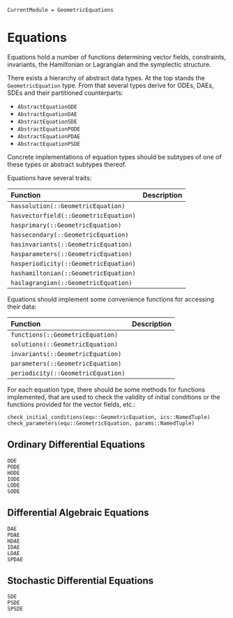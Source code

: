 ```@meta
CurrentModule = GeometricEquations
```

# Equations

Equations hold a number of functions determining vector fields, constraints, invariants, the Hamiltonian or Lagrangian and the symplectic structure.

There exists a hierarchy of abstract data types. At the top stands the `GeometricEquation` type. From that several types derive for ODEs, DAEs, SDEs and their partitioned counterparts:

- `AbstractEquationODE`
- `AbstractEquationDAE`
- `AbstractEquationSDE`
- `AbstractEquationPODE`
- `AbstractEquationPDAE`
- `AbstractEquationPSDE`

Concrete implementations of equation types should be subtypes of one of these types or abstract subtypes thereof.


Equations have several traits:

| Function                             | Description   |
|:------------------------------------ |:------------- |
| `hassolution(::GeometricEquation)`   |               | 
| `hasvectorfield(::GeometricEquation)`|               |   
| `hasprimary(::GeometricEquation)`    |               | 
| `hassecondary(::GeometricEquation)`  |               | 
| `hasinvariants(::GeometricEquation)` |               |  
| `hasparameters(::GeometricEquation)` |               |  
| `hasperiodicity(::GeometricEquation)`|               |   
| `hashamiltonian(::GeometricEquation)`|               |   
| `haslagrangian(::GeometricEquation)` |               |  

Equations should implement some convenience functions for accessing their data:

| Function                             | Description   |
|:------------------------------------ |:------------- |
| `functions(::GeometricEquation)`     |               |
| `solutions(::GeometricEquation)`     |               |
| `invariants(::GeometricEquation)`    |               |
| `parameters(::GeometricEquation)`    |               |
| `periodicity(::GeometricEquation)`   |               |

For each equation type, there should be some methods for functions implemented, that are used to check the validity of initial conditions or the functions provided for the vector fields, etc.:

`check_initial_conditions(equ::GeometricEquation, ics::NamedTuple)`
`check_parameters(equ::GeometricEquation, params::NamedTuple)`



## Ordinary Differential Equations

```@docs
ODE
PODE
HODE
IODE
LODE
SODE
```


## Differential Algebraic Equations

```@docs
DAE
PDAE
HDAE
IDAE
LDAE
SPDAE
```


## Stochastic Differential Equations

```@docs
SDE
PSDE
SPSDE
```
